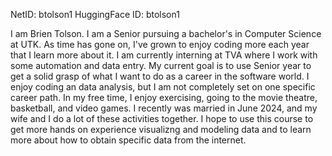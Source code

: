 NetID: btolson1
HuggingFace ID: btolson1


I am Brien Tolson. I am a Senior pursuing a bachelor's in Computer Science at UTK. As time has gone on, I've grown to enjoy coding more each year that I learn more about it. I am currently interning at TVA where I work with some automation and data entry. My current goal is to use Senior year to get a solid grasp of what I want to do as a career in the software world. I enjoy coding an data analysis, but I am not completely set on  one specific career path. In my free time, I enjoy exercising, going to the movie theatre, basketball, and video games. I recently was married in June 2024, and my wife and I do a lot of these activities together.  I hope to use this course to get more hands on experience visualizng and modeling data and to learn more about how to obtain specific data from the internet.
